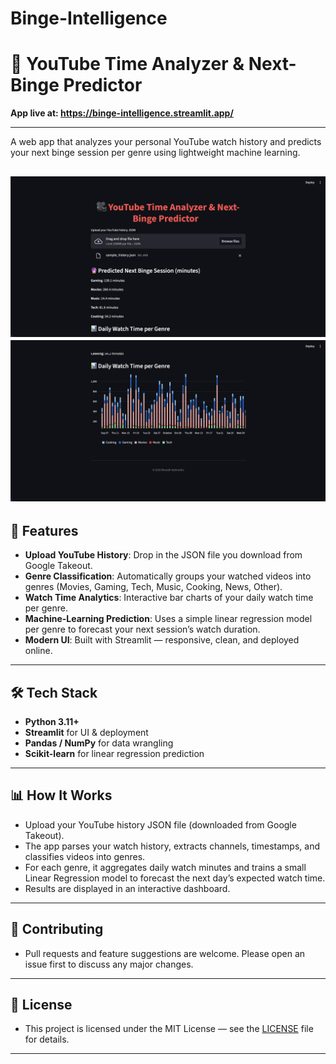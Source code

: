 # Binge-Intelligence


# 🎥 YouTube Time Analyzer & Next-Binge Predictor

**App live at: https://binge-intelligence.streamlit.app/**

---
A web app that analyzes your personal YouTube watch history and predicts your next binge session per genre using lightweight machine learning.

![App Screenshot](https://github.com/BharathK05/Binge-Intelligence/blob/main/Screenshots/Screenshot%201.png) 
![App Screenshot 2](https://github.com/BharathK05/Binge-Intelligence/blob/main/Screenshots/Screenshot%202.png)
---

## 🚀 Features

- **Upload YouTube History**: Drop in the JSON file you download from Google Takeout.
- **Genre Classification**: Automatically groups your watched videos into genres (Movies, Gaming, Tech, Music, Cooking, News, Other).
- **Watch Time Analytics**: Interactive bar charts of your daily watch time per genre.
- **Machine-Learning Prediction**: Uses a simple linear regression model per genre to forecast your next session’s watch duration.
- **Modern UI**: Built with Streamlit — responsive, clean, and deployed online.

---

## 🛠️ Tech Stack

- **Python 3.11+**
- **Streamlit** for UI & deployment  
- **Pandas / NumPy** for data wrangling  
- **Scikit-learn** for linear regression prediction  

---

## 📊 How It Works

- Upload your YouTube history JSON file (downloaded from Google Takeout).
- The app parses your watch history, extracts channels, timestamps, and classifies videos into genres.
- For each genre, it aggregates daily watch minutes and trains a small Linear Regression model to forecast the next day’s expected watch time.
- Results are displayed in an interactive dashboard.

---

## 🤝 Contributing

- Pull requests and feature suggestions are welcome. Please open an issue first to discuss any major changes.

---

## 📄 License

- This project is licensed under the MIT License — see the [LICENSE](LICENSE) file for details.

---
